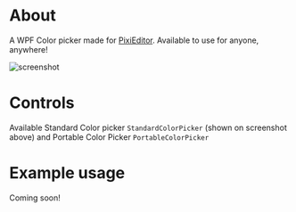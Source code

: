 # About

A WPF Color picker made for [PixiEditor](https://github.com/PixiEditor/PixiEditor). Available to use for anyone, anywhere!

![screenshot](https://github.com/PixiEditor/ColorPicker/blob/master/StandardColorPicker.png)

# Controls

Available Standard Color picker `StandardColorPicker` (shown on screenshot above) and Portable Color Picker `PortableColorPicker`

# Example usage

Coming soon!
